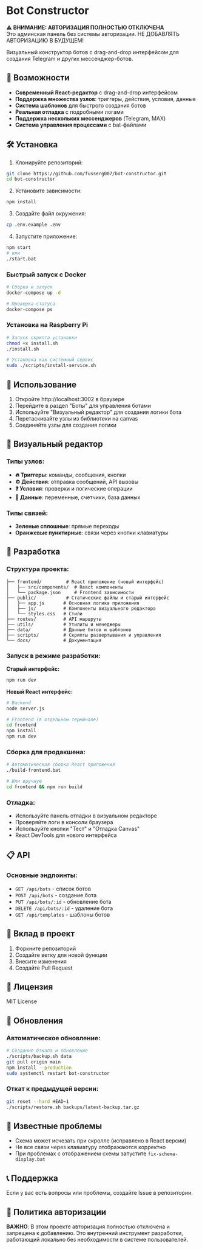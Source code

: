 # Bot Constructor

⚠️ **ВНИМАНИЕ: АВТОРИЗАЦИЯ ПОЛНОСТЬЮ ОТКЛЮЧЕНА**  
Это админская панель без системы авторизации. НЕ ДОБАВЛЯТЬ АВТОРИЗАЦИЮ В БУДУЩЕМ!

Визуальный конструктор ботов с drag-and-drop интерфейсом для создания Telegram и других мессенджер-ботов.

## 🚀 Возможности

- **Современный React-редактор** с drag-and-drop интерфейсом
- **Поддержка множества узлов**: триггеры, действия, условия, данные
- **Система шаблонов** для быстрого создания ботов
- **Реальная отладка** с подробными логами
- **Поддержка нескольких мессенджеров** (Telegram, MAX)
- **Система управления процессами** с bat-файлами

## 🛠️ Установка

1. Клонируйте репозиторий:
```bash
git clone https://github.com/fusserg007/bot-constructor.git
cd bot-constructor
```

2. Установите зависимости:
```bash
npm install
```

3. Создайте файл окружения:
```bash
cp .env.example .env
```

4. Запустите приложение:
```bash
npm start
# или
./start.bat
```

### Быстрый запуск с Docker

```bash
# Сборка и запуск
docker-compose up -d

# Проверка статуса
docker-compose ps
```

### Установка на Raspberry Pi

```bash
# Запуск скрипта установки
chmod +x install.sh
./install.sh

# Установка как системный сервис
sudo ./scripts/install-service.sh
```

## 📖 Использование

1. Откройте http://localhost:3002 в браузере
2. Перейдите в раздел "Боты" для управления ботами
3. Используйте "Визуальный редактор" для создания логики бота
4. Перетаскивайте узлы из библиотеки на canvas
5. Соединяйте узлы для создания логики

## 🎨 Визуальный редактор

### Типы узлов:
- **🔥 Триггеры**: команды, сообщения, кнопки
- **⚙️ Действия**: отправка сообщений, API вызовы
- **❓ Условия**: проверки и логические операции
- **💾 Данные**: переменные, счетчики, база данных

### Типы связей:
- **Зеленые сплошные**: прямые переходы
- **Оранжевые пунктирные**: связи через кнопки клавиатуры

## 🔧 Разработка

### Структура проекта:
```
├── frontend/         # React приложение (новый интерфейс)
│   ├── src/components/  # React компоненты
│   └── package.json     # Frontend зависимости
├── public/           # Статические файлы и старый интерфейс
│   ├── app.js       # Основная логика приложения
│   ├── js/          # Компоненты визуального редактора
│   └── styles.css   # Стили
├── routes/          # API маршруты
├── utils/           # Утилиты и менеджеры
├── data/            # Данные ботов и шаблонов
├── scripts/         # Скрипты развертывания и управления
└── docs/            # Документация
```

### Запуск в режиме разработки:

**Старый интерфейс:**
```bash
npm run dev
```

**Новый React интерфейс:**
```bash
# Backend
node server.js

# Frontend (в отдельном терминале)
cd frontend
npm install
npm run dev
```

### Сборка для продакшена:
```bash
# Автоматическая сборка React приложения
./build-frontend.bat

# Или вручную
cd frontend && npm run build
```

### Отладка:
- Используйте панель отладки в визуальном редакторе
- Проверяйте логи в консоли браузера
- Используйте кнопки "Тест" и "Отладка Canvas"
- React DevTools для нового интерфейса

## 📋 API

### Основные эндпоинты:
- `GET /api/bots` - список ботов
- `POST /api/bots` - создание бота
- `PUT /api/bots/:id` - обновление бота
- `DELETE /api/bots/:id` - удаление бота
- `GET /api/templates` - шаблоны ботов

## 🤝 Вклад в проект

1. Форкните репозиторий
2. Создайте ветку для новой функции
3. Внесите изменения
4. Создайте Pull Request

## 📄 Лицензия

MIT License

## 🔄 Обновления

### Автоматическое обновление:
```bash
# Создание бэкапа и обновление
./scripts/backup.sh data
git pull origin main
npm install --production
sudo systemctl restart bot-constructor
```

### Откат к предыдущей версии:
```bash
git reset --hard HEAD~1
./scripts/restore.sh backups/latest-backup.tar.gz
```

## 🐛 Известные проблемы

- Схема может исчезать при скролле (исправлено в React версии)
- Не все связи через клавиатуру отображаются корректно
- При проблемах с отображением схемы запустите `fix-schema-display.bat`

## 📞 Поддержка

Если у вас есть вопросы или проблемы, создайте Issue в репозитории.

## 🚫 Политика авторизации

**ВАЖНО**: В этом проекте авторизация полностью отключена и запрещена к добавлению. Это внутренний инструмент разработки, работающий локально без необходимости в системе пользователей.